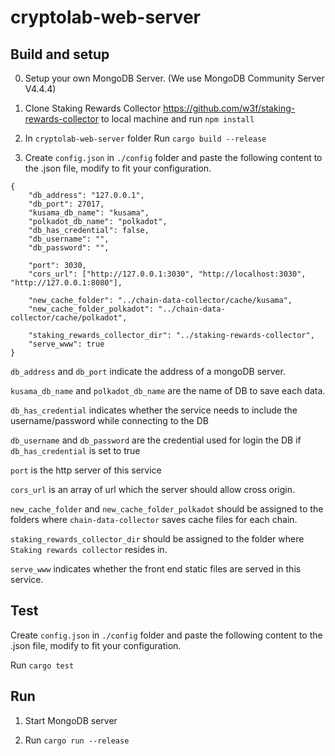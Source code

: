 # cryptolab-web-server

## Build and setup

0. Setup your own MongoDB Server. (We use MongoDB Community Server V4.4.4)

1. Clone Staking Rewards Collector https://github.com/w3f/staking-rewards-collector to local machine and run `npm install`

2. In `cryptolab-web-server` folder Run `cargo build --release`

3. Create ```config.json``` in ```./config``` folder
and paste the following content to the .json file, modify to fit your configuration.

```json=
{
    "db_address": "127.0.0.1",
    "db_port": 27017,
    "kusama_db_name": "kusama",
    "polkadot_db_name": "polkadot",
    "db_has_credential": false,
    "db_username": "",
    "db_password": "",

    "port": 3030,
    "cors_url": ["http://127.0.0.1:3030", "http://localhost:3030", "http://127.0.0.1:8080"],

    "new_cache_folder": "../chain-data-collector/cache/kusama",
    "new_cache_folder_polkadot": "../chain-data-collector/cache/polkadot",

    "staking_rewards_collector_dir": "../staking-rewards-collector",
    "serve_www": true
}
```

`db_address` and `db_port` indicate the address of a mongoDB server.

`kusama_db_name` and `polkadot_db_name` are the name of DB to save each data.

`db_has_credential` indicates whether the service needs to include the username/password while connecting to the DB

`db_username` and `db_password` are the credential used for login the DB if `db_has_credential` is set to true

`port` is the http server of this service

`cors_url` is an array of url which the server should allow cross origin.

`new_cache_folder` and `new_cache_folder_polkadot` should be assigned to the folders where `chain-data-collector` saves cache files for each chain.

`staking_rewards_collector_dir` should be assigned to the folder where `Staking rewards collector` resides in.

`serve_www` indicates whether the front end static files are served in this service.

## Test

Create ```config.json``` in ```./config``` folder
and paste the following content to the .json file, modify to fit your configuration.

Run `cargo test`

## Run

1. Start MongoDB server

2. Run `cargo run --release`

